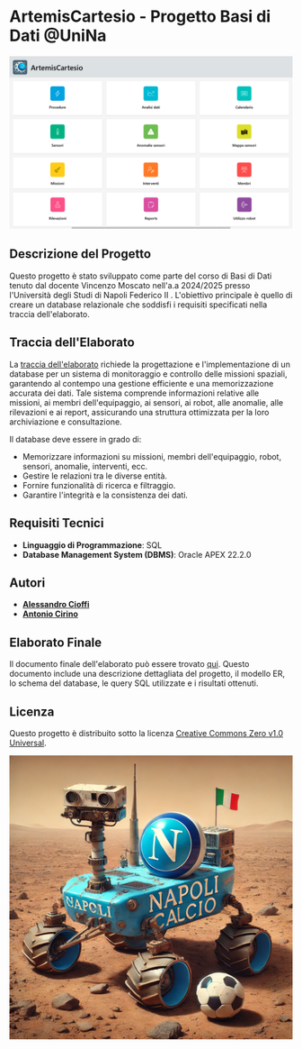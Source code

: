 # ArtemisCartesio - Progetto Basi di Dati @UniNa

![Home screenshot](/Media/Screenshot_App/home.png)

## Descrizione del Progetto

Questo progetto è stato sviluppato come parte del corso di Basi di Dati tenuto dal docente Vincenzo Moscato nell'a.a 2024/2025 presso l'Università degli Studi di Napoli Federico II . L'obiettivo principale è quello di creare un database relazionale che soddisfi i requisiti specificati nella traccia dell'elaborato.

## Traccia dell'Elaborato

La [traccia dell'elaborato](/Traccia%20Basi%20di%20Dati%202024-2025.pdf) richiede la progettazione e l'implementazione di un database per un sistema di monitoraggio e controllo delle missioni spaziali, garantendo al contempo una gestione efficiente e una memorizzazione accurata dei dati. Tale sistema comprende informazioni relative alle missioni, ai membri dell'equipaggio, ai sensori, ai robot, alle anomalie, alle rilevazioni e ai report, assicurando una struttura ottimizzata per la loro archiviazione e consultazione.

Il database deve essere in grado di:

- Memorizzare informazioni su missioni, membri dell'equipaggio, robot, sensori, anomalie, interventi, ecc.
- Gestire le relazioni tra le diverse entità.
- Fornire funzionalità di ricerca e filtraggio.
- Garantire l'integrità e la consistenza dei dati.

## Requisiti Tecnici

- **Linguaggio di Programmazione**: SQL
- **Database Management System (DBMS)**: Oracle APEX 22.2.0

## Autori

- **[Alessandro Cioffi](https://github.com/MisterCioffi)**
- **[Antonio Cirino](https://github.com/antocirino)**

## Elaborato Finale
Il documento finale dell'elaborato può essere trovato [qui](/ArtemisCartesio%20-%20Cioffi%20Cirino.pdf). Questo documento include una descrizione dettagliata del progetto, il modello ER, lo schema del database, le query SQL utilizzate e i risultati ottenuti.

## Licenza

Questo progetto è distribuito sotto la licenza [Creative Commons Zero v1.0 Universal](LICENSE).

![Rover](/Media/rover.webp)
